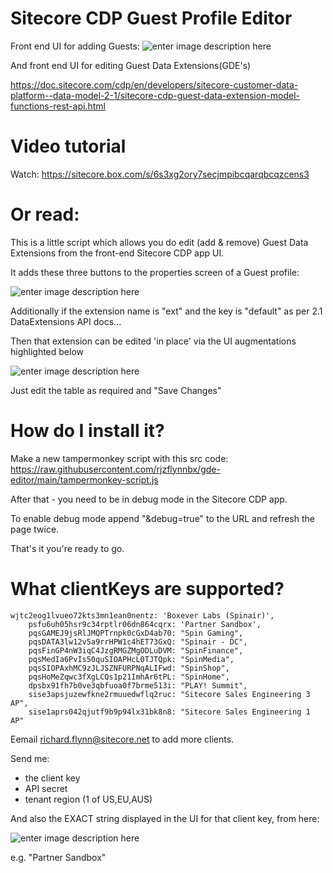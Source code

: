 
# Sitecore CDP Guest Profile Editor

Front end UI for adding Guests:
![enter image description here](https://i.ibb.co/8gDKz2k/Screenshot-2022-08-17-at-14-25-25.png)


And front end UI for editing Guest Data Extensions(GDE's)

https://doc.sitecore.com/cdp/en/developers/sitecore-customer-data-platform--data-model-2-1/sitecore-cdp-guest-data-extension-model-functions-rest-api.html

 
 
# Video tutorial

  
Watch: https://sitecore.box.com/s/6s3xg2ory7secjmpibcqarqbcqzcens3


# Or read:

  

This is a little script which allows you do edit (add & remove) Guest Data Extensions from the front-end Sitecore CDP app UI.

  

It adds these three buttons to the properties screen of a Guest profile:

![enter image description here](https://i.ibb.co/WzzjxQ1/Screenshot-2022-04-25-at-14-24-12.png)


Additionally if the extension name is "ext" and the key is "default" as per 2.1 DataExtensions API docs...

Then that extension can be edited 'in place' via the UI augmentations highlighted below

![enter image description here](https://i.ibb.co/1mNwxcW/Screenshot-2022-06-09-at-12-10-44.png)

Just edit the table as required and "Save Changes"

  

# How do I install it?

  

Make a new tampermonkey script with this src code: https://raw.githubusercontent.com/rjzflynnbx/gde-editor/main/tampermonkey-script.js

  

After that - you need to be in debug mode in the Sitecore CDP app.

  

To enable debug mode append "&debug=true" to the URL and refresh the page twice.

  

That's it you're ready to go.

  


  

# What clientKeys are supported?

    wjtc2eog1lvueo72kts3mn1ean0nentz: 'Boxever Labs (Spinair)',
        psfu6uh05hsr9c34rptlr06dn864cqrx: 'Partner Sandbox',
        pqsGAMEJ9jsRlJMQPTrnpk0cGxD4ab70: "Spin Gaming",
        pqsDATA3lw12v5a9rrHPW1c4hET73GxQ: "Spinair - DC",
        pqsFinGP4nW3iqC4JzgRMGZMgODLuDVM: "SpinFinance",
        pqsMedIa6PvIs50quSIOAPHcL0TJTQpk: "SpinMedia",
        pqsSIOPAxhMC9zJLJSZNFURPNqALIFwd: "SpinShop",
        pqsHoMeZqwc3fXgLCQs1p21ImhAr6tPL: "SpinHome",
        dpsbx91fh7b0ve3qbfuoa0f7brme513i: "PLAY! Summit",
        sise3apsjuzewfkne2rmuuedwflq2ruc: "Sitecore Sales Engineering 3 AP",
        sise1aprs042qjutf9b9p94lx31bk8n8: "Sitecore Sales Engineering 1 AP"

Eemail richard.flynn@sitecore.net to add more clients.

Send me:

 - the client key
 - API secret 
 - tenant region (1 of US,EU,AUS)

And also the EXACT string displayed in the UI for that client key, from here:

![enter image description here](https://i.ibb.co/yYGjfK7/Screenshot-2022-06-09-at-12-15-05.png)

e.g. "Partner Sandbox"
